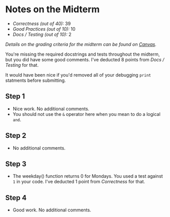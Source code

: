 # Notes on the Midterm

* _Correctness    (out of 40):_ 39
* _Good Practices (out of 10):_ 10
* _Docs / Testing (out of 10):_ 2

_Details on the grading criteria for the midterm can be found on [Canvas](https://canvas.slu.edu/courses/28045/rubrics/23671)._

You're missing the required docstrings and tests throughout the midterm, but you did have some good comments. I've deducted 8 points from _Docs / Testing_ for that.

It would have been nice if you'd removed all of your debugging `print` statments before submitting.

## Step 1
* Nice work. No additional comments.
* You should not use the `&` operator here when you mean to do a logical `and`.

## Step 2
* No additional comments.

## Step 3
* The weekday() function returns 0 for Mondays. You used a test against `1` in your code. I've deducted 1 point from _Correctness_ for that.

## Step 4
* Good work. No additional comments.